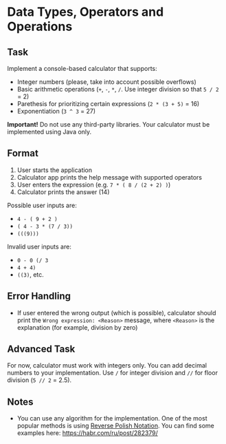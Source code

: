 # Data Types, Operators and Operations
## Task
Implement a console-based calculator that supports:
- Integer numbers (please, take into account possible overflows)
- Basic arithmetic operations (`+`, `-`, `*`, `/`. Use integer division so that `5 / 2` = 2)
- Parethesis for prioritizing certain expressions (`2 * (3 + 5)` = 16)
- Exponentiation (`3 ^ 3` = 27)

**Important!** Do not use any third-party libraries. Your calculator must be implemented using Java only.

## Format
1. User starts the application
2. Calculator app prints the help message with supported operators
3. User enters the expression (e.g. `7 * ( 8 / (2 + 2) )`)
4. Calculator prints the answer (14)

Possible user inputs are:
- `4 - ( 9 + 2 )`
- `( 4 - 3 * (7 / 3))`
- `(((9)))`

Invalid user inputs are:
- `0 - 0 (/ 3`
- `4 + 4)`
- `((3)`, etc.

## Error Handling
- If user entered the wrong output (which is possible), calculator should print the `Wrong expression: <Reason>` message, where `<Reason>` is the explanation (for example, division by zero)

## Advanced Task
For now, calculator must work with integers only. You can add decimal numbers to your implementation.
Use `/` for integer division and `//` for floor division (`5 // 2` = 2.5).

## Notes
- You can use any algorithm for the implementation. One of the most popular methods is using [Reverse Polish Notation](https://en.wikipedia.org/wiki/Reverse_Polish_notation). You can find some examples here: https://habr.com/ru/post/282379/

